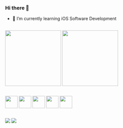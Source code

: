 ### Hi there 👋


- 🌱 I’m currently learning iOS Software Development

##
<div>
<img height="180em" src= "https://github-readme-stats.vercel.app/api?username=maxfideles&show_icons=true&theme=github_dark"/>
<img height="180em" src="https://github-readme-stats.vercel.app/api/top-langs/?username=maxfideles&layout=compact&show_icons=true&theme=github_dark"/>
</div>

##
<div>
<img width="40"height="40" src='https://cdn.jsdelivr.net/gh/devicons/devicon/icons/java/java-original.svg'/>
<img width="40"height="40" src='https://cdn.jsdelivr.net/gh/devicons/devicon/icons/python/python-original.svg'/>
<img width="40"height="40" src='https://cdn.jsdelivr.net/gh/devicons/devicon/icons/swift/swift-original.svg'/>
<img width="40"height="40" src='https://cdn.jsdelivr.net/gh/devicons/devicon/icons/xcode/xcode-original.svg'/>
<img width="40"height="40" src='https://cdn.jsdelivr.net/gh/devicons/devicon/icons/firebase/firebase-plain-wordmark.svg'/>
</div>

##
<div>
  <a href="https://www.linkedin.com/in/max-victor/" target= "_blank"> <img src="https://img.shields.io/badge/LinkedIn-0077B5?style=for-the-badge&logo=linkedin&logoColor=white"/></a>
  <a href= "mailto:maxfideles24@gmail.com" target= "_blank"> <img src="https://img.shields.io/badge/Gmail-D14836?style=for-the-badge&logo=gmail&logoColor=white"/></a>
</div>
